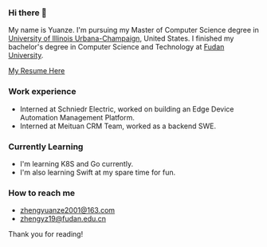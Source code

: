 ### Hi there 👋

<!--[![Anurag's GitHub stats](https://github-readme-stats.vercel.app/api?username=principlezheng&theme=dracula&count_private=true&hide=prs)](https://github.com/anuraghazra/github-readme-stats)-->
<!--[![Top Langs](https://github-readme-stats.vercel.app/api/top-langs/?username=principlezheng&hide=html,Tex,css&layout=compact)](https://github.com/anuraghazra/github-readme-stats)-->

My name is Yuanze. I'm pursuing my Master of Computer Science degree in [University of Illinois Urbana-Champaign](https://illinois.edu/), United States. I finished my bachelor's degree in Computer Science and Technology at [Fudan University](https://cs.fudan.edu.cn/).
<!-- [Master of Science in Professional Computer Science](https://www.sfu.ca/computing/current-students/graduate-students/academic-programs/professional-master-of-science-in-computer-science.html) degree in Simon Fraser University, BC, Canada.
 -->
[My Resume Here](./Resume_yuanzezheng.pdf)
### Work experience
- Interned at Schniedr Electric, worked on building an Edge Device Automation Management Platform.
- Interned at Meituan CRM Team, worked as a backend SWE.

### Currently Learning

- I'm learning K8S and Go currently.
- I'm also learning Swift at my spare time for fun.

### How to reach me

- zhengyuanze2001@163.com 
- zhengyz19@fudan.edu.cn

Thank you for reading!
